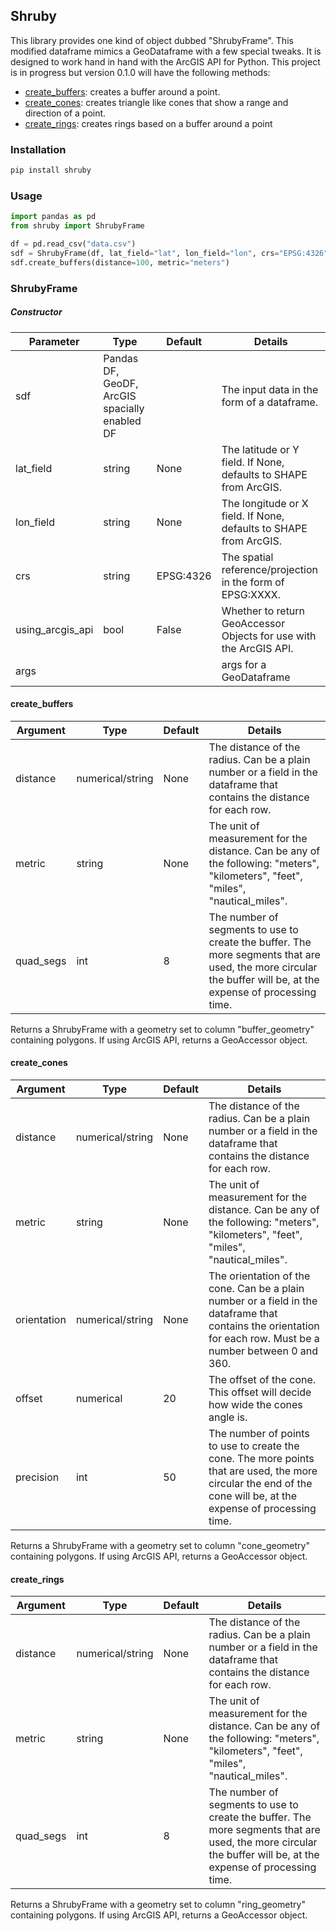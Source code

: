 ## Shruby

This library provides one kind of object dubbed "ShrubyFrame". This modified dataframe mimics a GeoDataframe with a few special tweaks. It is designed to work hand in hand with the ArcGIS API for Python. This project is in progress but version 0.1.0 will have the following methods:

- [create_buffers](#create_buffers): creates a buffer around a point.
- [create_cones](#create_cones): creates triangle like cones that show a range and direction of a point.
- [create_rings](#create_rings): creates rings based on a buffer around a point

### Installation

```bash
pip install shruby
```

### Usage

```python
import pandas as pd
from shruby import ShrubyFrame

df = pd.read_csv("data.csv")
sdf = ShrubyFrame(df, lat_field="lat", lon_field="lon", crs="EPSG:4326")
sdf.create_buffers(distance=100, metric="meters")
```

### ShrubyFrame

##### Constructor

| Parameter        | Type                                          | Default   | Details                                                            |
| ---------------- | --------------------------------------------- | --------- | ------------------------------------------------------------------ |
| sdf              | Pandas DF, GeoDF, ArcGIS spacially enabled DF |           | The input data in the form of a dataframe.                         |
| lat_field        | string                                        | None      | The latitude or Y field. If None, defaults to SHAPE from ArcGIS.   |
| lon_field        | string                                        | None      | The longitude or X field. If None, defaults to SHAPE from ArcGIS.  |
| crs              | string                                        | EPSG:4326 | The spatial reference/projection in the form of EPSG:XXXX.         |
| using_arcgis_api | bool                                          | False     | Whether to return GeoAccessor Objects for use with the ArcGIS API. |
| args             |                                               |           | args for a GeoDataframe                                            |

#### create_buffers

| Argument  | Type             | Default | Details                                                                                                                                                       |
| --------- | ---------------- | ------- | ------------------------------------------------------------------------------------------------------------------------------------------------------------- |
| distance  | numerical/string | None    | The distance of the radius. Can be a plain number or a field in the dataframe that contains the distance for each row.                                        |
| metric    | string           | None    | The unit of measurement for the distance. Can be any of the following: "meters", "kilometers", "feet", "miles", "nautical_miles".                             |
| quad_segs | int              | 8       | The number of segments to use to create the buffer. The more segments that are used, the more circular the buffer will be, at the expense of processing time. |

Returns a ShrubyFrame with a geometry set to column "buffer_geometry" containing polygons. If using ArcGIS API, returns a GeoAccessor object.

#### create_cones

| Argument    | Type             | Default | Details                                                                                                                                                          |
| ----------- | ---------------- | ------- | ---------------------------------------------------------------------------------------------------------------------------------------------------------------- |
| distance    | numerical/string | None    | The distance of the radius. Can be a plain number or a field in the dataframe that contains the distance for each row.                                           |
| metric      | string           | None    | The unit of measurement for the distance. Can be any of the following: "meters", "kilometers", "feet", "miles", "nautical_miles".                                |
| orientation | numerical/string | None    | The orientation of the cone. Can be a plain number or a field in the dataframe that contains the orientation for each row. Must be a number between 0 and 360.   |
| offset      | numerical        | 20      | The offset of the cone. This offset will decide how wide the cones angle is.                                                                                     |
| precision   | int              | 50      | The number of points to use to create the cone. The more points that are used, the more circular the end of the cone will be, at the expense of processing time. |

Returns a ShrubyFrame with a geometry set to column "cone_geometry" containing polygons. If using ArcGIS API, returns a GeoAccessor object.

#### create_rings

| Argument  | Type             | Default | Details                                                                                                                                                       |
| --------- | ---------------- | ------- | ------------------------------------------------------------------------------------------------------------------------------------------------------------- |
| distance  | numerical/string | None    | The distance of the radius. Can be a plain number or a field in the dataframe that contains the distance for each row.                                        |
| metric    | string           | None    | The unit of measurement for the distance. Can be any of the following: "meters", "kilometers", "feet", "miles", "nautical_miles".                             |
| quad_segs | int              | 8       | The number of segments to use to create the buffer. The more segments that are used, the more circular the buffer will be, at the expense of processing time. |

Returns a ShrubyFrame with a geometry set to column "ring_geometry" containing polygons. If using ArcGIS API, returns a GeoAccessor object.
